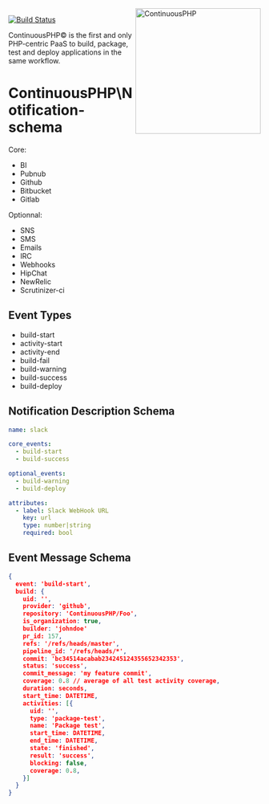 <a href="http://continuous.lu">
  <img src="https://app.continuousphp.com/assets/logos/continuousphp.svg" alt="ContinuousPHP" width="250px" align="right"/>
</a>

<p align="left">
  <a href="https://continuousphp.com/git-hub/continuousphp/cli"><img alt="Build Status" src="https://status.continuousphp.com/git-hub/continuousphp/cli?token=8eb1b41e-343a-41b5-b68f-179fb1ce1ffe&branch=master" /></a>
</p>

<p align="left">
    ContinuousPHP© is the first and only PHP-centric PaaS to build, package, test and deploy applications in the same workflow.
</p>

# ContinuousPHP\Notification-schema

Core:
  - BI
  - Pubnub
  - Github
  - Bitbucket
  - Gitlab

Optionnal:
  - SNS
  - SMS
  - Emails
  - IRC
  - Webhooks
  - HipChat
  - NewRelic
  - Scrutinizer-ci


## Event Types

  - build-start
  - activity-start
  - activity-end
  - build-fail
  - build-warning
  - build-success
  - build-deploy


## Notification Description Schema

```yaml
name: slack

core_events:
  - build-start
  - build-success

optional_events:
  - build-warning
  - build-deploy

attributes:
  - label: Slack WebHook URL
    key: url
    type: number|string
    required: bool
```


## Event Message Schema

```json
{
  event: 'build-start',
  build: {
    uid: '',
    provider: 'github',
    repository: 'ContinuousPHP/Foo',
    is_organization: true,
    builder: 'johndoe'
    pr_id: 157,
    refs: '/refs/heads/master',
    pipeline_id: '/refs/heads/*',
    commit: 'bc34514acabab234245124355652342353',
    status: 'success',
    commit_message: 'my feature commit',
    coverage: 0.8 // average of all test activity coverage,
    duration: seconds,
    start_time: DATETIME,
    activities: [{
      uid: '',
      type: 'package-test',
      name: 'Package test',
      start_time: DATETIME,
      end_time: DATETIME,
      state: 'finished',
      result: 'success',
      blocking: false,
      coverage: 0.8,
    }]
  }
}
```

